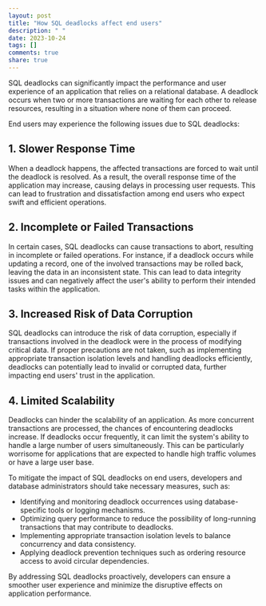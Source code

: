 ```yaml
---
layout: post
title: "How SQL deadlocks affect end users"
description: " "
date: 2023-10-24
tags: []
comments: true
share: true
---
```


SQL deadlocks can significantly impact the performance and user experience of an application that relies on a relational database. A deadlock occurs when two or more transactions are waiting for each other to release resources, resulting in a situation where none of them can proceed.

End users may experience the following issues due to SQL deadlocks:

## 1. Slower Response Time
When a deadlock happens, the affected transactions are forced to wait until the deadlock is resolved. As a result, the overall response time of the application may increase, causing delays in processing user requests. This can lead to frustration and dissatisfaction among end users who expect swift and efficient operations.

## 2. Incomplete or Failed Transactions
In certain cases, SQL deadlocks can cause transactions to abort, resulting in incomplete or failed operations. For instance, if a deadlock occurs while updating a record, one of the involved transactions may be rolled back, leaving the data in an inconsistent state. This can lead to data integrity issues and can negatively affect the user's ability to perform their intended tasks within the application.

## 3. Increased Risk of Data Corruption
SQL deadlocks can introduce the risk of data corruption, especially if transactions involved in the deadlock were in the process of modifying critical data. If proper precautions are not taken, such as implementing appropriate transaction isolation levels and handling deadlocks efficiently, deadlocks can potentially lead to invalid or corrupted data, further impacting end users' trust in the application.

## 4. Limited Scalability
Deadlocks can hinder the scalability of an application. As more concurrent transactions are processed, the chances of encountering deadlocks increase. If deadlocks occur frequently, it can limit the system's ability to handle a large number of users simultaneously. This can be particularly worrisome for applications that are expected to handle high traffic volumes or have a large user base.

To mitigate the impact of SQL deadlocks on end users, developers and database administrators should take necessary measures, such as:

- Identifying and monitoring deadlock occurrences using database-specific tools or logging mechanisms.
- Optimizing query performance to reduce the possibility of long-running transactions that may contribute to deadlocks.
- Implementing appropriate transaction isolation levels to balance concurrency and data consistency.
- Applying deadlock prevention techniques such as ordering resource access to avoid circular dependencies.

By addressing SQL deadlocks proactively, developers can ensure a smoother user experience and minimize the disruptive effects on application performance.